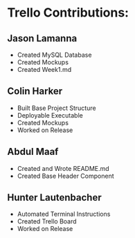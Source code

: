 # Trello Contributions:
	
## Jason Lamanna
- Created MySQL Database
- Created Mockups
- Created Week1.md
	
## Colin Harker
- Built Base Project Structure
- Deployable Executable
- Created Mockups
- Worked on Release
	
## Abdul Maaf
- Created and Wrote README.md
- Created Base Header Component
		
## Hunter Lautenbacher
- Automated Terminal Instructions
- Created Trello Board
- Worked on Release		
